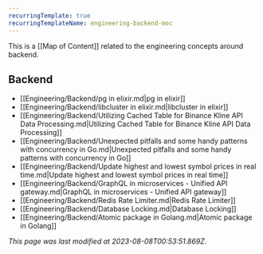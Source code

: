 ```yaml
---
recurringTemplate: true
recurringTemplateName: engineering-backend-moc
---
```


This is a [[Map of Content]] related to the engineering concepts around backend.

## Backend

- [[Engineering/Backend/pg in elixir.md|pg in elixir]]
- [[Engineering/Backend/libcluster in elixir.md|libcluster in elixir]]
- [[Engineering/Backend/Utilizing Cached Table for Binance Kline API Data Processing.md|Utilizing Cached Table for Binance Kline API Data Processing]]
- [[Engineering/Backend/Unexpected pitfalls and some handy patterns with concurrency in Go.md|Unexpected pitfalls and some handy patterns with concurrency in Go]]
- [[Engineering/Backend/Update highest and lowest symbol prices in real time.md|Update highest and lowest symbol prices in real time]]
- [[Engineering/Backend/GraphQL in microservices - Unified API gateway.md|GraphQL in microservices - Unified API gateway]]
- [[Engineering/Backend/Redis Rate Limiter.md|Redis Rate Limiter]]
- [[Engineering/Backend/Database Locking.md|Database Locking]]
- [[Engineering/Backend/Atomic package in Golang.md|Atomic package in Golang]]


*This page was last modified at 2023-08-08T00:53:51.869Z*.
